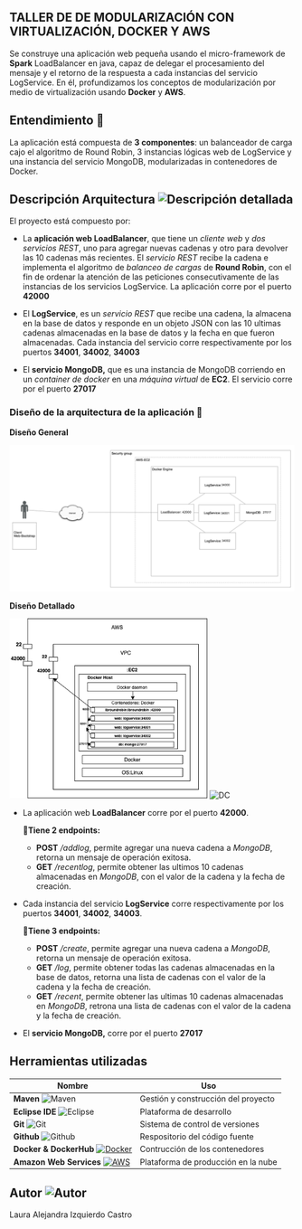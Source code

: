 ## TALLER DE DE MODULARIZACIÓN CON VIRTUALIZACIÓN, DOCKER Y AWS

Se construye una aplicación web pequeña usando el micro-framework de **Spark** LoadBalancer en java, capaz de delegar el procesamiento del mensaje y el retorno de la respuesta a cada instancias del servicio LogService. En él, profundizamos los conceptos de modularización por medio de virtualización usando **Docker** y **AWS**.

## Entendimiento 🎯

La aplicación está compuesta de **3 componentes**: un balanceador de carga cajo el algoritmo de Round Robin, 3 instancias lógicas web de LogService y una instancia del servicio MongoDB, modularizadas in contenedores de Docker.

## Descripción Arquitectura ![Descripción detallada](https://img.icons8.com/windows/32/000000/product-architecture.png)

El proyecto está compuesto por:

+ La **aplicación web LoadBalancer**, que tiene un *cliente web* y *dos servicios REST*, uno para agregar nuevas cadenas y otro para devolver las 10 cadenas más recientes. El *servicio REST* recibe la cadena e implementa el algoritmo de *balanceo de cargas* de **Round Robin**, con el fin de ordenar la atención de las peticiones consecutivamente de las instancias de los servicios LogService. La aplicación corre por el puerto **42000**

+ El **LogService**, es un *servicio REST* que recibe una cadena, la almacena en la base de datos y responde en un objeto JSON con las 10 ultimas cadenas almacenadas en la base de datos y la fecha en que fueron almacenadas. Cada instancia del servicio corre respectivamente por los puertos **34001**, **34002**, **34003**

+ El **servicio MongoDB,** que es una instancia de MongoDB corriendo en un *container de docker* en una *máquina virtual* de **EC2**. El servicio corre por el puerto **27017**

### Diseño de la arquitectura de la aplicación 📝

**Diseño General**
<!DOCTYPE html>
<html>
    <head></head>
    <body>
        <img src="https://github.com/Alizeci/AREP_TALLER_Virtualizacion_Docker_AWS/blob/main/img/arquitecturaGeneral.png" alt="AG" width="800"/>
    </body>
</html>

**Diseño Detallado**
<!DOCTYPE html>
<html>
    <head></head>
    <body>
      <p float="left">
        <img src="https://github.com/Alizeci/AREP_TALLER_Virtualizacion_Docker_AWS/blob/main/img/arquitecturaDetallada.png" alt="AG" width="350"/>
        <img src="https://github.com/Alizeci/AREP_TALLER_Virtualizacion_Docker_AWS/blob/main/img/diseñoClases.png" alt="DC" width="400"/>
      </p>
    </body>
</html>

+ La aplicación web **LoadBalancer** corre por el puerto **42000**. 
  
  📍**Tiene 2 endpoints:** 
  + **POST** */addlog*, permite agregar una nueva cadena a *MongoDB*, retorna un mensaje de operación exitosa.
  + **GET** */recentlog*, permite obtener las ultimos 10 cadenas almacenadas en *MongoDB*, con el valor de la cadena y la fecha de creación.

+ Cada instancia del servicio **LogService** corre respectivamente por los puertos **34001**, **34002**, **34003**. 

  📍**Tiene 3 endpoints:**
  + **POST** */create*, permite agregar una nueva cadena a *MongoDB*, retorna un mensaje de operación exitosa.
  + **GET** */log*, permite obtener todas las cadenas almacenadas en la base de datos, retorna una lista de cadenas con el valor de la cadena y la fecha de creación.
  + **GET** */recent*, permite obtener las ultimas 10 cadenas almacenadas en *MongoDB*, retrona una lista de cadenas con el valor de la cadena y la fecha de creación.

+ El **servicio MongoDB,** corre por el puerto **27017**

## Herramientas utilizadas

| Nombre | Uso |
| ------ | ------ |
| **Maven** ![Maven](https://img.icons8.com/ios/25/000000/maven-ios.png) | Gestión y construcción del proyecto |
| **Eclipse IDE** ![Eclipse](https://img.icons8.com/office/25/000000/java-eclipse.png) | Plataforma de desarrollo |
| **Git** ![Git](https://img.icons8.com/color/25/000000/git.png) | Sistema de control de versiones |
| **Github** ![Github](https://img.icons8.com/windows/25/000000/github.png) | Respositorio del código fuente |
| **Docker & DockerHub** [![Docker](https://img.icons8.com/color/48/000000/docker.png)](https://hub.docker.com) | Contrucción de los contenedores |
| **Amazon Web Services** [![AWS](https://img.icons8.com/color/48/000000/amazon-web-services.png)](https://aws.amazon.com/training/awsacademy/) | Plataforma de producción en la nube |

## Autor ![Autor](https://img.icons8.com/fluency/30/000000/person-female.png)
Laura Alejandra Izquierdo Castro
